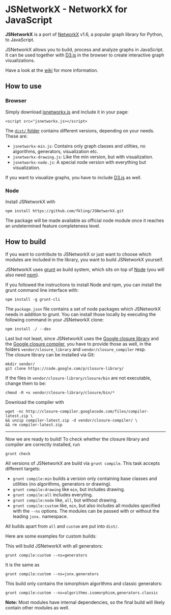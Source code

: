 # JSNetworkX - NetworkX for JavaScript

**JSNetworkX** is a port of [NetworkX](http://networkx.lanl.gov/) v1.6, a popular
graph library for Python, to JavaScript.

JSNetworkX allows you to build, process and analyze graphs in JavaScript. It 
can be used together with [D3.js](http://d3js.org/) in the browser to create 
interactive graph visualizations.

Have a look at the [wiki](https://github.com/fkling/JSNetworkX/wiki) for more information.

## How to use

### Browser
Simply download [jsnetworkx.js](jsnetworkx.js) and include it in your page:

    <script src="jsnetworkx.js></script>

The [`dist/` folder](dist/) contains different versions, depending on your needs. These
are:

- `jsnetworkx-min.js`: Contains only graph classes and utilties, no algorithms,
  generators, visualization etc.
- `jsnetworkx-drawing.js`: Like the min version, but with visualization.
- `jsnetworkx-node.js`: A special node version with everything but
  visualization.

If you want to visualize graphs, you have to include [D3.js](http://d3js.org/)
as well.

### Node
Install JSNetworkX with

    npm install https://github.com/fkling/JSNetworkX.git

The package will be made available as official node module once it reaches an
undetermined feature completeness level.

## How to build

If you want to contribute to JSNetworkX or just want to choose which modules 
are included in the library, you want to build JSNetworkX yourself.

JSNetworkX uses [grunt](http://gruntjs.com/) as build system, which sits on top 
of [Node](http://nodejs.org/) (you will also need [npm](https://npmjs.org/)).

If you followed the instructions to install Node and npm, you can install the 
grunt command line interface with:

    npm install -g grunt-cli

The `package.json` file contains a set of node packages which JSNetworkX needs in
addition to grunt. You can install those locally by executing the following 
command in your JSNetworkX clone:

    npm install ./ --dev

Last but not least, since JSNetworkX uses the [Google closure
library](https://developers.google.com/closure/library/) and the
[Google closure compiler](https://developers.google.com/closure/compiler/), you 
have to provide those as well, in the folders `vendor/closure_library` and 
`vendor/closure_compiler` resp.  
The closure library can be installed via Git:

    mkdir vendor/
    git clone https://code.google.com/p/closure-library/

If the files in `vendor/closure-library/closure/bin` are not executable, change
them to be:

    chmod -R +x vendor/closure-library/closure/bin/*

Download the compiler with

    wget -nc http://closure-compiler.googlecode.com/files/compiler-latest.zip \
    && unzip compiler-latest.zip -d vendor/closure-compiler/ \
    && rm compiler-latest.zip

---

Now we are ready to build! To check whether the closure library and compiler are
correctly installed, run

    grunt check

All versions of JSNetworkX are build via `grunt compile`. This task accepts
different targets:

- `grunt compile:min` builds a version only containing base classes and
  utilities (no algorithms, generators or drawing).
- `grunt compile:drawing` like `min`, but includes drawing.
- `grunt compile:all` includes everyting.
- `grunt compile:node` like, `all`, but without drawing.
- `grunt compile:custom` like, `min`, but also includes all modules specified 
 with the `--ns` options. The modules can be passed with or without the leading 
 `jsnx.` namespace.

All builds apart from `all` and `custom`  are put into `dist/`.

Here are some examples for custom builds:

This will build JSNetworkX with all generators:

    grunt compile:custom --ns=generators

It is the same as 

    grunt compile:custom --ns=jsnx.generators

This build only contains the ismorphism algorithms and classic generators:

    grunt compile:custom --ns=algorithms.isomorphism,generators.classic

**Note:** Most modules have internal dependencies, so the final build will
likely contain other modules as well.

